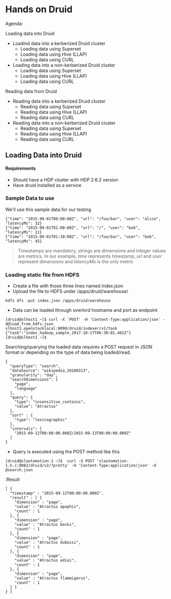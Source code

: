 # Hands on Druid

Agenda:

Loading data into Druid 
  - Loadind data into a kerberized Druid cluster
    - Loading data using Superset
    - Loading data using Hive (LLAP)
    - Loading data using CURL 
  - Loading data into a non-kerberized Druid cluster
    - Loading data using Superset
    - Loading data using Hive (LLAP)
    - Loading data using CURL 

Reading data from Druid
  - Reading data into a kerberized Druid cluster
    - Reading data using Superset
    - Reading data using Hive (LLAP)
    - Reading data using CURL 
  - Reading data into a non-kerberized Druid cluster
    - Reading data using Superset
    - Reading data using Hive (LLAP)
    - Reading data using CURL 



## Loading Data into Druid 

#### Requirements
- Should have a HDP cluster with HDP 2.6.2 version
- Have druid installed as a service

### Sample Data to use
We'll use this sample data for our testing

```
{"time": "2015-09-01T00:00:00Z", "url": "/foo/bar", "user": "alice", "latencyMs": 32}
{"time": "2015-09-01T01:00:00Z", "url": "/", "user": "bob", "latencyMs": 11}
{"time": "2015-09-01T01:30:00Z", "url": "/foo/bar", "user": "bob", "latencyMs": 45}
```
> Timestamps are mandatory, strings are dimensions and integer values are metrics.
> In our example, *time* represents timestamp, *url* and *user* represent dimensions and *latencyMs* is the only metric


### Loading static file from HDFS

- Create a file with those three lines named index.json
- Upload the file to HDFS under /apps/druid/warehouse/
```
hdfs dfs -put index.json /apps/druid/warehouse
```
- Data can be loaded through overlord hostname and port as endpoint 
```
[druid@xlhost1 ~]$ curl -X 'POST' -H 'Content-Type:application/json' -d@load_from_hdfs.json xlhost1.openstacklocal:8090/druid/indexer/v1/task
{"task":"index_hadoop_sample_2017-10-27T06:30:01.462Z"}
[druid@xlhost1 ~]$  
```
Searching/querying the loaded data requires a POST request in JSON format or depending on the type of data being loaded/read.

```
{
  "queryType": "search",
  "dataSource": "wikipedia_20180313",
  "granularity": "day",
  "searchDimensions": [
    "page",
    "language"
  ],
  "query": {
    "type": "insensitive_contains",
    "value": "Atractus"
  },
  "sort" : {
    "type": "lexicographic"
  },
  "intervals": [
    "2015-09-12T00:00:00.000Z/2015-09-13T00:00:00.000Z"
  ]
}
```

- Query is executed using the POST method like this 
```
[druid@xlautomation-1 ~]$  curl -X POST 'xlautomation-1.h.c:8082/druid/v2/?pretty' -H 'Content-Type:application/json' -d @search.json
```
:Result

```
[ {
  "timestamp" : "2015-09-12T00:00:00.000Z",
  "result" : [ {
    "dimension" : "page",
    "value" : "Atractus apophis",
    "count" : 1
  }, {
    "dimension" : "page",
    "value" : "Atractus bocki",
    "count" : 1
  }, {
    "dimension" : "page",
    "value" : "Atractus duboisi",
    "count" : 1
  }, {
    "dimension" : "page",
    "value" : "Atractus edioi",
    "count" : 1
  }, {
    "dimension" : "page",
    "value" : "Atractus flammigerus",
    "count" : 1
  } ]
} ]
```












